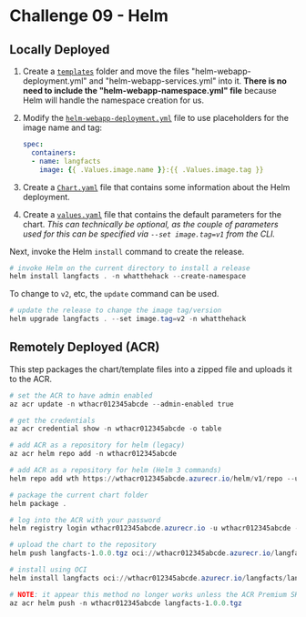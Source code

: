 # Challenge 09 - Helm

## Locally Deployed

1. Create a [`templates`](./templates/) folder and move the files "helm-webapp-deployment.yml" and "helm-webapp-services.yml" into it. **There is no need to include the "helm-webapp-namespace.yml" file** because Helm will handle the namespace creation for us.
2. Modify the [`helm-webapp-deployment.yml`](./templates/helm-webapp-deployment.yml) file to use placeholders for the image name and tag:

    ```yaml
    spec:
      containers:
      - name: langfacts
        image: {{ .Values.image.name }}:{{ .Values.image.tag }}
    ```
3. Create a [`Chart.yaml`](./Chart.yaml) file that contains some information about the Helm deployment. 
4. Create a [`values.yaml`](./values.yaml) file that contains the default parameters for the chart. *This can technically be optional, as the couple of parameters used for this can be specified via `--set image.tag=v1` from the CLI.*

Next, invoke the Helm `install` command to create the release.

```powershell
# invoke Helm on the current directory to install a release
helm install langfacts . -n whatthehack --create-namespace
```

To change to `v2`, etc, the `update` command can be used.

```powershell
# update the release to change the image tag/version
helm upgrade langfacts . --set image.tag=v2 -n whatthehack
```

## Remotely Deployed (ACR)

This step packages the chart/template files into a zipped file and uploads it to the ACR. 

```powershell
# set the ACR to have admin enabled
az acr update -n wthacr012345abcde --admin-enabled true

# get the credentials
az acr credential show -n wthacr012345abcde -o table

# add ACR as a repository for helm (legacy)
az acr helm repo add -n wthacr012345abcde

# add ACR as a repository for helm (Helm 3 commands)
helm repo add wth https://wthacr012345abcde.azurecr.io/helm/v1/repo --username wthacr012345abcde --password YOUR_ACR_PASSWORD

# package the current chart folder
helm package .

# log into the ACR with your password
helm registry login wthacr012345abcde.azurecr.io -u wthacr012345abcde -p YOUR_ACR_PASSWORD

# upload the chart to the repository
helm push langfacts-1.0.0.tgz oci://wthacr012345abcde.azurecr.io/langfacts

# install using OCI
helm install langfacts oci://wthacr012345abcde.azurecr.io/langfacts/langfacts -n whatthehack --create-namespace

# NOTE: it appear this method no longer works unless the ACR Premium SKU is used
az acr helm push -n wthacr012345abcde langfacts-1.0.0.tgz
```